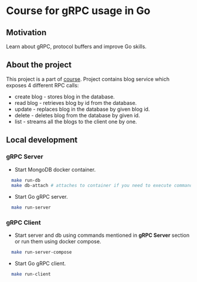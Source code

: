 # Course for gRPC usage in Go

## Motivation

Learn about gRPC, protocol buffers and improve Go skills.

## About the project

This project is a part of [course](https://www.udemy.com/course/grpc-golang/). Project contains blog service which exposes 4 different RPC calls:

- create blog - stores blog in the database.
- read blog - retrieves blog by id from the database.
- update - replaces blog in the database by given blog id.
- delete - deletes blog from the database by given id.
- list - streams all the blogs to the client one by one.

## Local development

### gRPC Server

- Start MongoDB docker container.

```bash
  make run-db
  make db-attach # attaches to container if you need to execute commands in it
```

- Start Go gRPC server.

```bash
  make run-server
```

### gRPC Client

- Start server and db using commands mentioned in **gRPC Server** section or run them using docker compose.

```bash
  make run-server-compose
```

- Start Go gRPC client.

```bash
  make run-client
```

